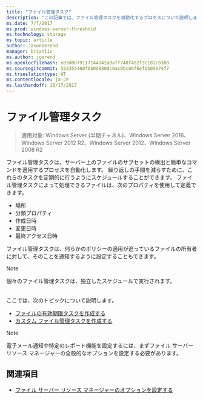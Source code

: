 ```yaml
---
title: "ファイル管理タスク"
description: "この記事では、ファイル管理タスクを自動化するプロセスについて説明します。"
ms.date: 7/7/2017
ms.prod: windows-server-threshold
ms.technology: storage
ms.topic: article
author: JasonGerend
manager: brianlic
ms.author: jgerend
ms.openlocfilehash: e83d0b79117144d42a0aff748f482f3c181cb300
ms.sourcegitcommit: 583355400f6b0d880dc0ac6bc06f0efb50d674f7
ms.translationtype: HT
ms.contentlocale: ja-JP
ms.lasthandoff: 10/17/2017
---
```

# <a name="file-management-tasks"></a>ファイル管理タスク

> 適用対象: Windows Server (半期チャネル)、Windows Server 2016、Windows Server 2012 R2、Windows Server 2012、Windows Server 2008 R2

ファイル管理タスクは、サーバー上のファイルのサブセットの検出と簡単なコマンドを適用するプロセスを自動化します。 繰り返しの手間を減らすために、これらのタスクを定期的に行うようにスケジュールすることができます。 ファイル管理タスクによって処理できるファイルは、次のプロパティを使用して定義できます。

-   場所
-   分類プロパティ
-   作成日時
-   変更日時
-   最終アクセス日時

ファイル管理タスクは、何らかのポリシーの適用が迫っているファイルの所有者に対して、そのことを通知するように設定することもできます。

> [!Note]
> 個々のファイル管理タスクは、独立したスケジュールで実行されます。

<br />
ここでは、次のトピックについて説明します。

-   [ファイルの有効期限タスクを作成する](create-file-expiration-task.md)
-   [カスタム ファイル管理タスクを作成する](create-custom-file-management-task.md)

> [!Note]
> 電子メール通知や特定のレポート機能を設定するには、まずファイル サーバー リソース マネージャーの全般的なオプションを設定する必要があります。

## <a name="see-also"></a>関連項目

-   [ファイル サーバー リソース マネージャーのオプションを設定する](setting-file-server-resource-manager-options.md)



